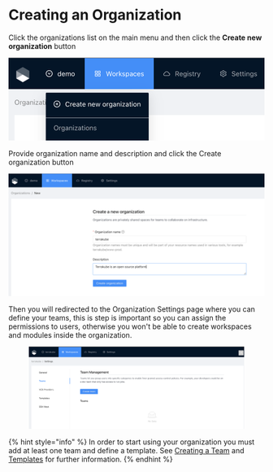 # Creating an Organization



Click the organizations list on the main menu and then click the **Create new organization** button

![](<../../../.gitbook/assets/image (12) (1).png>)

Provide organization name and description and click the Create organization button

![](<../../../.gitbook/assets/image (13) (1).png>)

Then you will redirected to the Organization Settings page where you can define your teams, this is step is important so you can assign the permissions to users, otherwise you won't be able to create workspaces and modules inside the organization.

&#x20;

<figure><img src="../../../.gitbook/assets/image (5).png" alt=""><figcaption></figcaption></figure>

{% hint style="info" %}
In order to start using your organization you must add at least one team and define a template. See [Creating a Team](team-management.md#creating-a-team) and [Templates](templates.md#creating-a-template) for further information.
{% endhint %}

